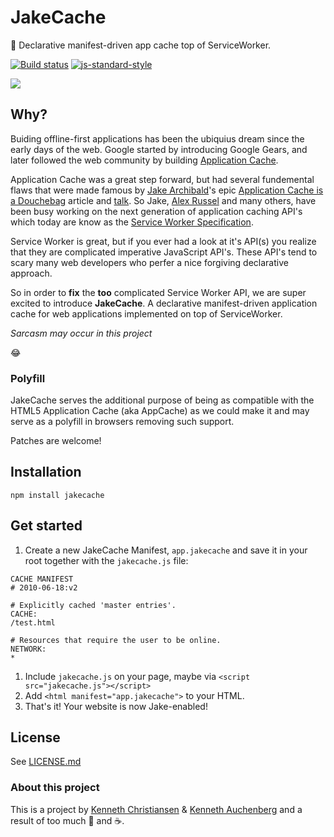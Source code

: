 # JakeCache

🎂 Declarative manifest-driven app cache top of ServiceWorker.

[![Build status](https://travis-ci.org/kenchris/jakecache.svg?branch=master)](https://travis-ci.org/kenchris/jakecache)
[![js-standard-style](https://img.shields.io/badge/code%20style-standard-brightgreen.svg?style=flat)](https://github.com/feross/standard)

![](http://i.imgur.com/njqdZ5L.png?1)

## Why?

Buiding offline-first applications has been the ubiquius dream since the early days of the web. Google started by introducing Google Gears, and later followed the web community by building [Application Cache](https://www.w3.org/TR/2011/WD-html5-20110525/offline.html).

Application Cache was a great step forward, but had several fundemental flaws that were made famous by [Jake Archibald](https://twitter.com/jaffathecake)'s epic [Application Cache is a Douchebag](http://alistapart.com/article/application-cache-is-a-douchebag) article and [talk](https://www.youtube.com/watch?v=cR-TP6jOSQM). So Jake, [Alex Russel](https://twitter.com/slightlylate) and many others, have been busy working on the next generation of application caching API's which today are know as the [Service Worker Specification](https://github.com/slightlyoff/ServiceWorker).

Service Worker is great, but if you ever had a look at it's API(s) you realize that they are complicated imperative JavaScript API's. These API's tend to scary many web developers who perfer a nice forgiving declarative approach. 

So in order to **fix** the **too** complicated Service Worker API, we are super excited to introduce **JakeCache**. A declarative manifest-driven application cache for web applications implemented on top of ServiceWorker.

*Sarcasm may occur in this project*

😂

### Polyfill

JakeCache serves the additional purpose of being as compatible with the HTML5 Application Cache (aka AppCache) as we could make it and may serve as a polyfill in browsers removing such support. 

Patches are welcome!

## Installation

```
npm install jakecache
```

## Get started

1. Create a new JakeCache Manifest, `app.jakecache` and save it in your root together with the `jakecache.js` file:
```
CACHE MANIFEST
# 2010-06-18:v2

# Explicitly cached 'master entries'.
CACHE:
/test.html

# Resources that require the user to be online.
NETWORK:
*
```

1. Include ``jakecache.js`` on your page, maybe via ```<script src="jakecache.js"></script>```
2. Add ```<html manifest="app.jakecache">``` to your HTML.
3. That's it! Your website is now Jake-enabled!

## License

See [LICENSE.md](https://github.com/kenchris/jakecache/blob/master/LICENSE.md)

### About this project
This is a project by [Kenneth Christiansen](https://twitter.com/kennethrohde) & [Kenneth Auchenberg](https://twitter.com/auchenberg) and a result of too much 🍺 and ☕.
